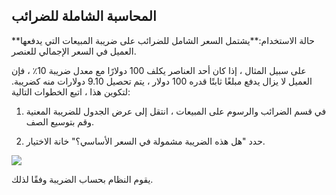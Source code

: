 ## المحاسبة الشاملة للضرائب

**حالة الاستخدام:**يشتمل السعر الشامل للضرائب على ضريبة المبيعات التي يدفعها العميل في السعر الإجمالي للعنصر.

على سبيل المثال ، إذا كان أحد العناصر يكلف 100 دولارًا مع معدل ضريبة 10٪ ، فإن العميل لا يزال يدفع مبلغًا ثابتًا قدره 100 دولار ، يتم تحصيل 9.10 دولارات منه كضريبة. لتكوين هذا ، اتبع الخطوات التالية:

1) في قسم الضرائب والرسوم على المبيعات ، انتقل إلى عرض الجدول للضريبة المعنية وقم بتوسيع الصف.

2) حدد "هل هذه الضريبة مشمولة في السعر الأساسي؟" خانة الاختيار.

![](https://docs.erpnext.com/files/hayzNam.png)

يقوم النظام بحساب الضريبة وفقًا لذلك.